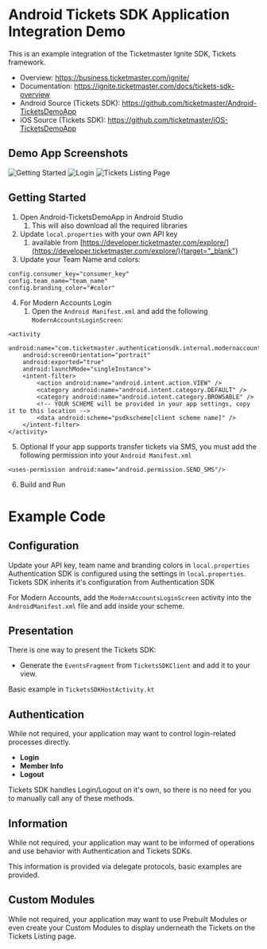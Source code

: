 # Android Tickets SDK Application Integration Demo

This is an example integration of the Ticketmaster Ignite SDK, Tickets framework.

* Overview: https://business.ticketmaster.com/ignite/
* Documentation: https://ignite.ticketmaster.com/docs/tickets-sdk-overview
* Android Source (Tickets SDK): https://github.com/ticketmaster/Android-TicketsDemoApp
* iOS Source (Tickets SDK): https://github.com/ticketmaster/iOS-TicketsDemoApp

## Demo App Screenshots

<img src="screenshots/sample_integration_app_1.jpg" alt="Getting Started" /> <img src="screenshots/sample_integration_app_2.jpg" alt="Login" /> <img src="screenshots/sample_integration_app_4.jpg" alt="Tickets Listing Page" /> 


## Getting Started
1. Open Android-TicketsDemoApp in Android Studio
   1. This will also download all the required libraries
2. Update `local.properties` with your own API key
   1. available from [https://developer.ticketmaster.com/explore/](https://developer.ticketmaster.com/explore/){target="_blank"}
3. Update your Team Name and colors:
```
config.consumer_key="consumer_key"
config.team_name="team_name"
config.branding_color="#color"
```
4. For Modern Accounts Login
   1. Open the `Android Manifest.xml` and add the following `ModernAccountsLoginScreen`:

```
<activity
    android:name="com.ticketmaster.authenticationsdk.internal.modernaccounts.presentation.ModernAccountsLoginScreen"
    android:screenOrientation="portrait"
    android:exported="true"
    android:launchMode="singleInstance">
    <intent-filter>
        <action android:name="android.intent.action.VIEW" />
        <category android:name="android.intent.category.DEFAULT" />
        <category android:name="android.intent.category.BROWSABLE" />
        <!-- YOUR SCHEME will be provided in your app settings, copy it to this location -->
        <data android:scheme="psdkscheme[client scheme name]" />
    </intent-filter>
</activity>
```

5. Optional
   If your app supports transfer tickets via SMS, you must add the following permission into your `Android Manifest.xml`
```
<uses-permission android:name="android.permission.SEND_SMS"/>
```

6. Build and Run

# Example Code

## Configuration
Update your API key, team name and branding colors in `local.properties`
Authentication SDK is configured using the settings in `local.properties`.
<br>
Tickets SDK inherits it's configuration from Authentication SDK

For Modern Accounts, add the `ModernAccountsLoginScreen` activity into the `AndroidManifest.xml` file and add inside your scheme.

## Presentation
There is one way to present the Tickets SDK:

* Generate the `EventsFragment` from `TicketsSDKClient` and add it to your view.

Basic example in `TicketsSDKHostActivity.kt`

## Authentication

While not required, your application may want to control login-related processes directly.
* **Login**
* **Member Info**
* **Logout**
  
Tickets SDK handles Login/Logout on it's own, so there is no need for you to manually call any of these methods.


## Information

While not required, your application may want to be informed of operations and use behavior with Authentication and Tickets SDKs.

This information is provided via delegate protocols, basic examples are provided.


## Custom Modules


While not required, your application may want to use Prebuilt Modules or even create your Custom Modules to display underneath the Tickets on the Tickets Listing page.